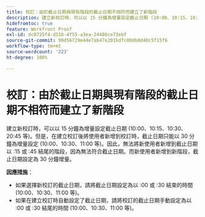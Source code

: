 ```yaml
---
title: 校訂：由於截止日期與現有階段的截止日期不相符而建立了新階段
description: 建立新校訂時，可以以 15 分鐘為增量設定截止日期 (10:00、10:15、10:30、20:45 等)。但是，在建立校訂後將使用者新增到校訂時，截止日期只能以 30 分鐘為增量設定 (10:00、10:30、11:00 等)。
hidefromtoc: true
feature: Workfront Proof
exl-id: dc0725f4-d31b-4f55-a3ea-24486ce73ebf
source-git-commit: 98d56729e44e7ab47e201bdfc00db8d40c5f15f6
workflow-type: tm+mt
source-wordcount: '223'
ht-degree: 100%

---
```


# 校訂：由於截止日期與現有階段的截止日期不相符而建立了新階段

<!--Requested article-->

建立新校訂時，可以以 15 分鐘為增量設定截止日期 (10:00、10:15、10:30、20:45 等)。但是，在建立校訂後將使用者新增到校訂時，截止日期只能以 30 分鐘為增量設定 (10:00、10:30、11:00 等)。因此，無法將新使用者新增到截止日期以 :15 或 :45 結尾的階段，因為無法符合截止日期。而新使用者新增到新階段，截止日期設定為 30 分鐘增量。

**因應措施**：

* 如果選擇新校訂的截止日期，請將截止日期設定為以 :00 或 :30 結束的時間 (10:00、10:30、11:00 等)。
* 如果在建立校訂時自動設定了截止日期，請將校訂的截止日期手動設定為以 :00 或 :30 結尾的時間 (10:00、10:30、11:00 等)。
